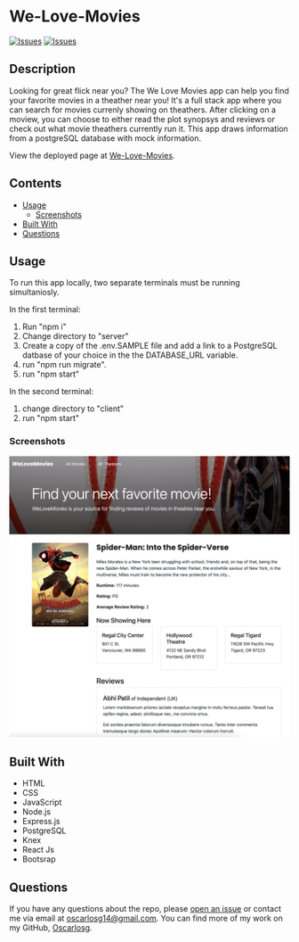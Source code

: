 # We-Love-Movies
[![Issues](https://img.shields.io/github/issues/Oscarlosg/We-Love-Movies)](https://github.com/Oscarlosg/We-Love-Movies/issues) [![Issues](https://img.shields.io/github/contributors/Oscarlosg/We-Love-Movies)](https://github.com/Oscarlosg/We-Love-Movies/graphs/contributors) 
## Description
Looking for great flick near you? The We Love Movies app can help you find your favorite movies in a theather near you! It's a full stack app where you can search for movies currenly showing on theathers. After clicking on a moview, you can choose to either read the plot synopsys and reviews or check out what movie theathers currently run it. This app draws information from a postgreSQL database with mock information. 
          
View the deployed page at [We-Love-Movies](soon).
## Contents
* [Usage](#usage)
   * [Screenshots](#screenshots)
* [Built With](#built-with)
* [Questions](#questions)

## Usage

To run this app locally, two separate terminals must be running simultaniosly. 

In the first terminal:
1. Run "npm i"
1. Change directory to "server"
1. Create a copy of the .env.SAMPLE file and add a link to a PostgreSQL datbase of your choice in the the DATABASE_URL variable.
1.  run "npm run migrate".
1. run "npm start"

In the second terminal:

1. change directory to "client"
1. run "npm start"
  
### Screenshots
![Main screenshot.](Assets/WE-love-movies.png)

## Built With

* HTML
* CSS
* JavaScript
* Node.js
* Express.js
* PostgreSQL
* Knex
* React Js
* Bootsrap
  
## Questions
If you have any questions about the repo, please [open an issue](https://github.com/Oscarlosg/We-Love-Movies/issues) or contact me via email at oscarlosg14@gmail.com. You can find more of my work on my GitHub, [Oscarlosg](https://github.com/Oscarlosg/).
  
